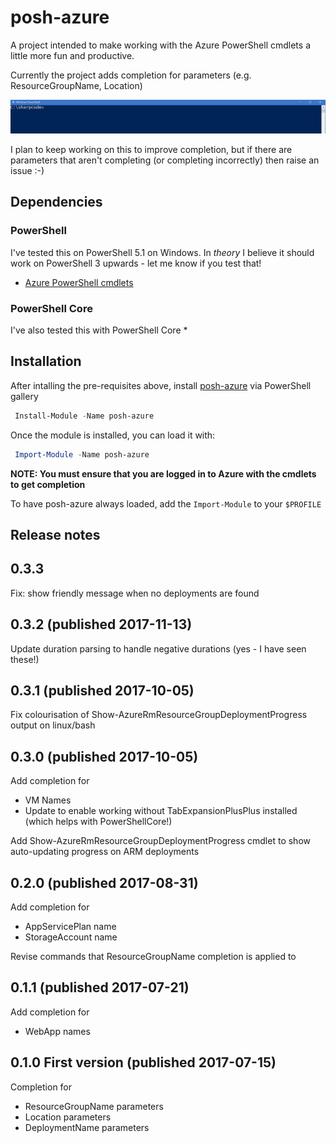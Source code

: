 # posh-azure

A project intended to make working with the Azure PowerShell cmdlets a little more fun and productive.

Currently the project adds completion for parameters (e.g. ResourceGroupName, Location)

![resource group and deployment name completion](media/group-and-deployment.gif)

I plan to keep working on this to improve completion, but if there are parameters that aren't completing (or completing incorrectly) then raise an issue :-)

## Dependencies

### PowerShell

I've tested this on PowerShell 5.1 on Windows. In _theory_ I believe it should work on PowerShell 3 upwards - let me know if you test that!

* [Azure PowerShell cmdlets](https://docs.microsoft.com/en-us/powershell/azure/install-azurerm-ps?view=azurermps-4.2.0)

### PowerShell Core

I've also tested this with PowerShell Core
* 

## Installation

After intalling the pre-requisites above, install [posh-azure](https://www.powershellgallery.com/packages/posh-azure) via PowerShell gallery

```powershell
 Install-Module -Name posh-azure
```

Once the module is installed, you can load it with:

```powershell
 Import-Module -Name posh-azure
```

**NOTE: You must ensure that you are logged in to Azure with the cmdlets to get completion**

To have posh-azure always loaded, add the `Import-Module` to your `$PROFILE`


## Release notes

## 0.3.3 
Fix: show friendly message when no deployments are found

## 0.3.2 (published 2017-11-13)
Update duration parsing to handle negative durations (yes - I have seen these!)

## 0.3.1 (published 2017-10-05)
Fix colourisation of Show-AzureRmResourceGroupDeploymentProgress output on linux/bash

## 0.3.0 (published 2017-10-05)
Add completion for
* VM Names
* Update to enable working without TabExpansionPlusPlus installed (which helps with PowerShellCore!)

Add Show-AzureRmResourceGroupDeploymentProgress cmdlet to show auto-updating progress on ARM deployments

## 0.2.0 (published 2017-08-31)
Add completion for 
* AppServicePlan name
* StorageAccount name

Revise commands that ResourceGroupName completion is applied to

## 0.1.1 (published 2017-07-21)
Add completion for
* WebApp names

## 0.1.0 First version (published 2017-07-15)
Completion for 
* ResourceGroupName parameters
* Location parameters
* DeploymentName parameters
